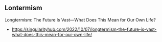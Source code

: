 ## Lontermism


Longtermism: The Future Is Vast—What Does This Mean for Our Own Life?

* https://singularityhub.com/2022/10/07/longtermism-the-future-is-vast-what-does-this-mean-for-our-own-life/
